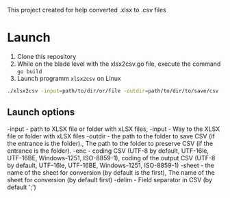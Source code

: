 This project created for help converted .xlsx to .csv files

# Launch
1. Clone this repository
2. While on the blade level with the xlsx2csv.go file, execute the command `go build`
3. Launch programm `xlsx2csv` on Linux

```bash
./xlsx2csv -input=path/to/dir/or/file -outdir=path/to/dir/to/save/csv -enc=utf8
```
## Launch options
 -input - path to XLSX file or folder with xLSX files, -input - Way to the XLSX file or folder with xLSX files
 -outdir - the path to the folder to save CSV (if the entrance is the folder)., The path to the folder to preserve CSV (if the entrance is the folder).
 -enc - coding CSV (UTF-8 by default, UTF-16le, UTF-16BE, Windows-1251, ISO-8859-1), coding of the output CSV (UTF-8 by default, UTF-16le, UTF-16BE, Windows-1251, ISO-8859-1)
 -sheet - the name of the sheet for conversion (by default is the first), The name of the sheet for conversion (by default first)
 -delim - Field separator in CSV (by default ';')
